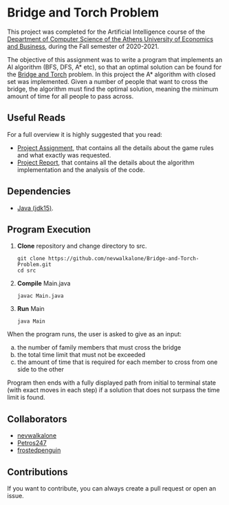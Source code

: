 # Bridge and Torch Problem

This project was completed for the Artificial Intelligence course of the [Department of Computer Science of the Athens University of Economics and Business](https://www.dept.aueb.gr/el/cs), during the Fall semester of 2020-2021.

The objective of this assignment was to write a program that implements an AI algorithm (BFS, DFS, A* etc), so that an optimal solution can be found for the [Bridge and Torch](https://en.wikipedia.org/wiki/Bridge_and_torch_problem) problem. In this project the A* algorithm with closed set was implemented. Given a number of people that want to cross the bridge, the algorithm must find the optimal solution, meaning the minimum amount of time for all people to pass across.

## Useful Reads

For a full overview it is highly suggested that you read:

- [Project Assignment](https://github.com/nevwalkalone/Bridge-and-Torch-Problem/blob/main/assignment-report/project-assignment.pdf), that contains all the details about the game rules and what exactly was requested.
- [Project Report](https://github.com/nevwalkalone/Bridge-and-Torch-Problem/blob/main/assignment-report/project-report.pdf), that contains all the details about the algorithm implementation and the analysis of the code.

## Dependencies

- [Java (jdk15)](https://www.oracle.com/java/technologies/javase/jdk15-archive-downloads.html).

## Program Execution

1. **Clone** repository and change directory to src.

   ```console
   git clone https://github.com/nevwalkalone/Bridge-and-Torch-Problem.git
   cd src
   ```

2. **Compile** Main.java

   ```console
   javac Main.java
   ```

3. **Run** Main

   ```console
   java Main
   ```

When the program runs, the user is asked to give as an input:

<ol type="a">
  <li>the number of family members that must cross the bridge</li>
  <li>the total time limit that must not be exceeded </li>
  <li>the amount of time that is required for each member to cross from one side to the other  </li>
</ol>

Program then ends with a fully displayed path from initial to terminal state (with exact moves in each step) if a solution that does not surpass the time limit is found.

## Collaborators

- [nevwalkalone](https://github.com/nevwalkalone)
- [Petros247](https://github.com/Petros247)
- [frostedpenguin](https://github.com/frostedpenguin)

## Contributions

If you want to contribute, you can always create a pull request or open an issue.
